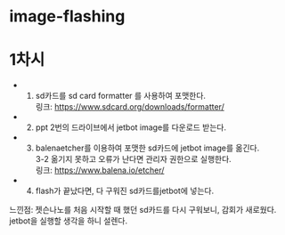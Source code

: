 # image-flashing

 1차시
=
- 1. sd카드를 sd card formatter 를 사용하여 포맷한다.  
링크: https://www.sdcard.org/downloads/formatter/

- 2. ppt 2번의 드라이브에서 jetbot image를 다운로드 받는다.

- 3. balenaetcher를 이용하여 포맷한 sd카드에 jetbot image를 옮긴다.  
3-2 옮기지 못하고 오류가 난다면 관리자 권한으로 실행한다.  
링크: https://www.balena.io/etcher/

- 4. flash가 끝났다면, 다 구워진 sd카드를jetbot에 넣는다.

느낀점:
젯슨나노를 처음 시작할 때 했던 sd카드를 다시 구워보니, 감회가 새로웠다.  
jetbot을 실행할 생각을 하니 설렌다.
